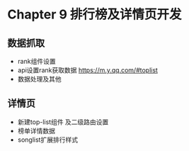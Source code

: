 # Chapter 9 排行榜及详情页开发

## 数据抓取

- rank组件设置
- api设置rank获取数据 <https://m.y.qq.com/#toplist>
- 数据处理及其他

## 详情页

- 新建top-list组件 及二级路由设置
- 榜单详情数据
- songlist扩展排行样式